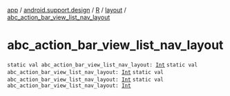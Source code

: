 [app](../../../index.md) / [android.support.design](../../index.md) / [R](../index.md) / [layout](index.md) / [abc_action_bar_view_list_nav_layout](.)

# abc_action_bar_view_list_nav_layout

`static val abc_action_bar_view_list_nav_layout: `[`Int`](https://kotlinlang.org/api/latest/jvm/stdlib/kotlin/-int/index.html)
`static val abc_action_bar_view_list_nav_layout: `[`Int`](https://kotlinlang.org/api/latest/jvm/stdlib/kotlin/-int/index.html)
`static val abc_action_bar_view_list_nav_layout: `[`Int`](https://kotlinlang.org/api/latest/jvm/stdlib/kotlin/-int/index.html)
`static val abc_action_bar_view_list_nav_layout: `[`Int`](https://kotlinlang.org/api/latest/jvm/stdlib/kotlin/-int/index.html)